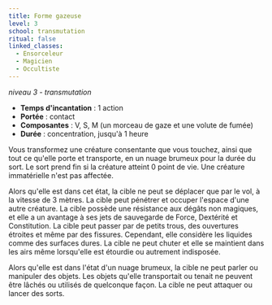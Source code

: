 ```yaml
---
title: Forme gazeuse
level: 3
school: transmutation
ritual: false
linked_classes:
  - Ensorceleur
  - Magicien
  - Occultiste
---
```

*niveau 3 - transmutation*

- **Temps d'incantation** : 1 action
- **Portée** : contact
- **Composantes** : V, S, M (un morceau de gaze et une volute de fumée)
- **Durée** : concentration, jusqu'à 1 heure

Vous transformez une créature consentante que vous touchez, ainsi que tout ce qu'elle porte et transporte, en un nuage brumeux pour la durée du sort. Le sort prend fin si la créature atteint 0 point de vie. Une créature immatérielle n'est pas affectée.

Alors qu'elle est dans cet état, la cible ne peut se déplacer que par le vol, à la vitesse de 3 mètres. La cible peut pénétrer et occuper l'espace d'une autre créature. La cible possède une résistance aux dégâts non magiques, et elle a un avantage à ses jets de sauvegarde de Force, Dextérité et Constitution. La cible peut passer par de petits trous, des ouvertures étroites et même par des fissures. Cependant, elle considère les liquides comme des surfaces dures. La cible ne peut chuter et elle se maintient dans les airs même lorsqu'elle est étourdie ou autrement indisposée.

Alors qu'elle est dans l'état d'un nuage brumeux, la cible ne peut parler ou manipuler des objets. Les objets qu'elle transportait ou tenait ne peuvent être lâchés ou utilisés de quelconque façon. La cible ne peut attaquer ou lancer des sorts.